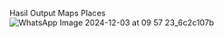 Hasil Output Maps Places
![WhatsApp Image 2024-12-03 at 09 57 23_6c2c107b](https://github.com/user-attachments/assets/c6be23f5-d6fd-403f-a151-b410ddcf880a)
